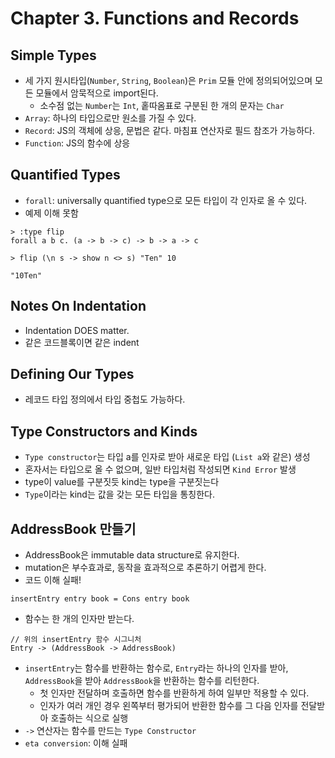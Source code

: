 # Chapter 3. Functions and Records

## Simple Types
- 세 가지 원시타입(`Number`, `String`, `Boolean`)은 `Prim` 모듈 안에 정의되어있으며 모든 모듈에서 암묵적으로 import된다.
  - 소수점 없는 `Number`는 `Int`, 홑따옴표로 구분된 한 개의 문자는 `Char`
- `Array`: 하나의 타입으로만 원소를 가질 수 있다.
- `Record`: JS의 객체에 상응, 문법은 같다. 마침표 연산자로 필드 참조가 가능하다.
- `Function`: JS의 함수에 상응

## Quantified Types
- `forall`: universally quantified type으로 모든 타입이 각 인자로 올 수 있다.
- 예제 이해 못함
```
> :type flip
forall a b c. (a -> b -> c) -> b -> a -> c

> flip (\n s -> show n <> s) "Ten" 10

"10Ten"
```

## Notes On Indentation
- Indentation DOES matter.
- 같은 코드블록이면 같은 indent

## Defining Our Types
- 레코드 타입 정의에서 타입 중첩도 가능하다.

## Type Constructors and Kinds
- `Type constructor`는 타입 a를 인자로 받아 새로운 타입 (`List a`와 같은) 생성
- 혼자서는 타입으로 올 수 없으며, 일반 타입처럼 작성되면 `Kind Error` 발생
- type이 value를 구분짓듯 kind는 type을 구분짓는다
- `Type`이라는 kind는 값을 갖는 모든 타입을 통칭한다.

## AddressBook 만들기
- AddressBook은 immutable data structure로 유지한다.
- mutation은 부수효과로, 동작을 효과적으로 추론하기 어렵게 한다.
- 코드 이해 실패!
```
insertEntry entry book = Cons entry book
```
- 함수는 한 개의 인자만 받는다. 
```
// 위의 insertEntry 함수 시그니처
Entry -> (AddressBook -> AddressBook)
```
- `insertEntry`는 함수를 반환하는 함수로, `Entry`라는 하나의 인자를 받아, `AddressBook`을 받아 `AddressBook`을 반환하는 함수를 리턴한다.
  - 첫 인자만 전달하며 호출하면 함수를 반환하게 하여 일부만 적용할 수 있다. 
  - 인자가 여러 개인 경우 왼쪽부터 평가되어 반환한 함수를 그 다음 인자를 전달받아 호출하는 식으로 실행
- `->` 연산자는 함수를 만드는 `Type Constructor`
- `eta conversion`: 이해 실패



